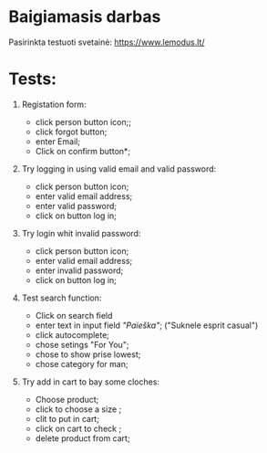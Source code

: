 # Baigiamasis darbas

Pasirinkta testuoti svetainė: https://www.lemodus.lt/

# Tests:

1. Registation form:
   * click person button icon;;
   * click forgot button;
   * enter Email;
   * Click on confirm button*;
   


2. Try logging in using valid email and valid password:
   * click person button icon;
   * enter valid email address;
   * enter valid password;
   * click on button log in;
  


3. Try login whit invalid password:
   * click person button icon;
   * enter valid email address;
   * enter invalid password;
   * click on button log in;



4. Test search function:
    * Click on search field
    * enter text in input field *"Paieška"*; ("Suknele esprit casual")
    * click autocomplete;
    * chose setings "For You";
    * chose to show prise lowest;
    * chose category for man;

   
5. Try add in cart to bay some cloches:
   * Choose product;
   * click to choose a size ;
   * clit to put in cart;
   * click on cart to check ;
   * delete product from cart;


